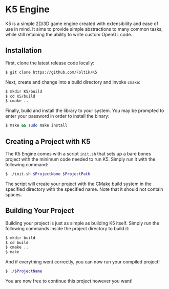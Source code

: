 # K5 Engine
K5 is a simple 2D/3D game engine created with extensibility and ease of use in mind. It aims to provide simple abstractions to many common tasks, while still retaining the ability to write custom OpenGL code.

## Installation
First, clone the latest release code locally:
```bash
$ git clone https://github.com/Foltik/K5
```

Next, create and change into a build directory and invoke `cmake`:
```bash
$ mkdir K5/build
$ cd K5/build
$ cmake ..
```

Finally, build and install the library to your system.
You may be prompted to enter your password in order to install the binary:
```bash
$ make && sudo make install
```


## Creating a Project with K5
The K5 Engine comes with a script `init.sh` that sets up a bare bones project with the minimum code needed to run K5. Simply run it with the following command:
```bash
$ ./init.sh $ProjectName $ProjectPath
```
The script will create your project with the CMake build system in the specified directory with the specified name. Note that it should not contain spaces. 

## Building Your Project
Building your project is just as simple as building K5 itself. Simply run the following commands inside the project directory to build it:
```bash
$ mkdir build
$ cd build
$ cmake ..
$ make
```
And if everything went correctly, you can now run your compiled project!
```bash
$ ./$ProjectName
```
You are now free to continue this project however you want!
